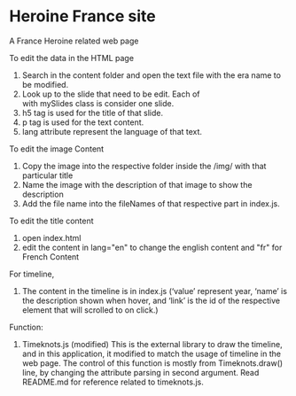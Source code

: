 # Heroine France site
A France Heroine related web page

To edit the data in the HTML page
1.	Search in the content folder and open the text file with the era name to be modified.
2.	Look up to the slide that need to be edit. Each of <div> with mySlides class is consider one slide.
3.	h5 tag is used for the title of that slide.
4.	p tag is used for the text content.
5.	lang attribute represent the language of that text.

To edit the image Content
1.	Copy the image into the respective folder inside the /img/ with that particular title
2.	Name the image with the description of that image to show the description
3.	Add the file name into the fileNames of that respective part in index.js.
 
To edit the title content
1.	open index.html
2.	edit the content in lang="en" to change the english content and "fr" for French Content

For timeline,
1.	The content in the timeline is in index.js (‘value’ represent year, ‘name’ is the description shown when hover, and ‘link’ is the id of the respective element that will scrolled to on click.)

Function:
1.	Timeknots.js (modified)
This is the external library to draw the timeline, and in this application, it modified to match the usage of timeline in the web page. The control of this function is mostly from Timeknots.draw() line, by changing the attribute parsing in second argument. Read README.md for reference related to timeknots.js.


